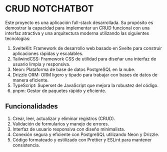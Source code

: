 # CRUD NOTCHATBOT

Este proyecto es una aplicación full-stack desarrollada. Su propósito es demostrar la capacidad para implementar un CRUD funcional con una interfaz atractiva y una arquitectura moderna utilizando las siguientes tecnologías:

1. SvelteKit: Framework de desarrollo web basado en Svelte para construir aplicaciones rápidas y escalables.
2. TailwindCSS: Framework CSS de utilidad para diseñar una interfaz de usuario limpia y responsiva.
3. Neon: Plataforma de base de datos PostgreSQL en la nube.
4. Drizzle ORM: ORM ligero y tipado para trabajar con bases de datos de manera eficiente.
5. TypeScript: Superset de JavaScript que mejora la robustez del código.
6. pnpm: Gestor de paquetes rápido y eficiente.

## Funcionalidades

1. Crear, leer, actualizar y eliminar registros (CRUD).
2. Validación de formularios y manejo de errores.
3. Interfaz de usuario responsiva con diseño minimalista.
4. Conexión segura y eficiente con PostgreSQL utilizando Neon y Drizzle.
5. Código formateado y estilizado con Prettier y ESLint para mantener consistencia.
